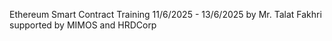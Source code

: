 Ethereum Smart Contract Training 11/6/2025 - 13/6/2025
by Mr. Talat Fakhri
supported by MIMOS and HRDCorp